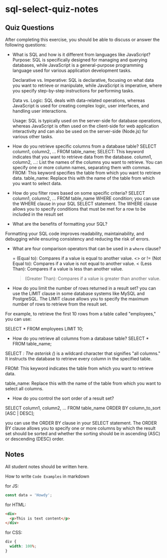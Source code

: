 # sql-select-quiz-notes

## Quiz Questions

After completing this exercise, you should be able to discuss or answer the following questions:

- What is SQL and how is it different from languages like JavaScript?
  Purpose: SQL is specifically designed for managing and querying databases, while JavaScript is a general-purpose programming language used for various application development tasks.

  Declarative vs. Imperative: SQL is declarative, focusing on what data you want to retrieve or manipulate, while JavaScript is imperative, where you specify step-by-step instructions for performing tasks.

  Data vs. Logic: SQL deals with data-related operations, whereas JavaScript is used for creating complex logic, user interfaces, and handling user interactions.

  Usage: SQL is typically used on the server-side for database operations, whereas JavaScript is often used on the client-side for web application interactivity and can also be used on the server-side (Node.js) for various other tasks.

- How do you retrieve specific columns from a database table?
  SELECT column1, column2, ...
  FROM table_name;
  SELECT: This keyword indicates that you want to retrieve data from the database.
  column1, column2, ...: List the names of the columns you want to retrieve. You can specify one or more column names, separating them with commas.
  FROM: This keyword specifies the table from which you want to retrieve data.
  table_name: Replace this with the name of the table from which you want to select data.

- How do you filter rows based on some specific criteria?
  SELECT column1, column2, ...
  FROM table_name
  WHERE condition;
  you can use the WHERE clause in your SQL SELECT statement. The WHERE clause allows you to specify conditions that must be met for a row to be included in the result set

- What are the benefits of formatting your SQL?

Formatting your SQL code improves readability, maintainability, and debugging while ensuring consistency and reducing the risk of errors.

- What are four comparison operators that can be used in a `where` clause?

  = (Equal to): Compares if a value is equal to another value.
  <> or != (Not Equal to): Compares if a value is not equal to another value.
  < (Less Than): Compares if a value is less than another value.

  > (Greater Than): Compares if a value is greater than another value.

- How do you limit the number of rows returned in a result set?
  you can use the LIMIT clause in some database systems like MySQL and PostgreSQL. The LIMIT clause allows you to specify the maximum number of rows to retrieve from the result set.

For example, to retrieve the first 10 rows from a table called "employees," you can use:

SELECT \*
FROM employees
LIMIT 10;

- How do you retrieve all columns from a database table?
  SELECT \*
  FROM table_name;

SELECT _: The asterisk (_) is a wildcard character that signifies "all columns." It instructs the database to retrieve every column in the specified table.

FROM: This keyword indicates the table from which you want to retrieve data.

table_name: Replace this with the name of the table from which you want to select all columns.

- How do you control the sort order of a result set?

SELECT column1, column2, ...
FROM table_name
ORDER BY column_to_sort [ASC | DESC];

you can use the ORDER BY clause in your SELECT statement. The ORDER BY clause allows you to specify one or more columns by which the result set should be sorted and whether the sorting should be in ascending (ASC) or descending (DESC) order.

## Notes

All student notes should be written here.

How to write `Code Examples` in markdown

for JS:

```javascript
const data = 'Howdy';
```

for HTML:

```html
<div>
  <p>This is text content</p>
</div>
```

for CSS:

```css
div {
  width: 100%;
}
```
